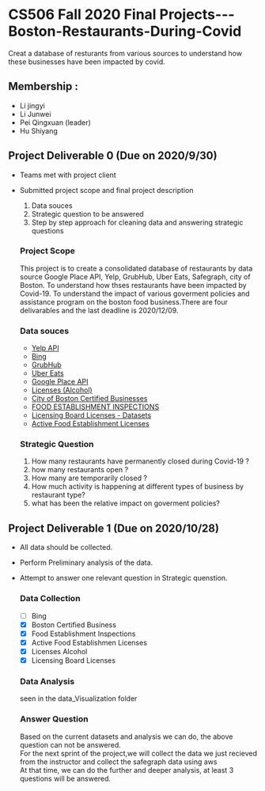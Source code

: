 # CS506 Fall 2020 Final Projects--- Boston-Restaurants-During-Covid
Creat a database of resturants from various sources to understand how these businesses have been impacted by covid.

## Membership :
  - Li jingyi
  - Li Junwei
  - Pei Qingxuan (leader)
  - Hu Shiyang

## Project Deliverable 0 (Due on 2020/9/30)
  - Teams met with project client
  - Submitted project scope and  final project description
    1. Data souces
    2. Strategic question to be answered
    3. Step by step approach for cleaning data and answering strategic questions

    ### Project Scope
      This project is to create a consolidated database of restaurants by data source Google Place API, Yelp, GrubHub, Uber Eats, Safegraph, city of Boston. To understand how thses restaurants have been impacted by Covid-19. To understand the impact of various goverment policies and assistance program on the boston food business.There are four delivarables and the last deadline is 2020/12/09. 

    ### Data souces
      - [Yelp API ](https://www.yelp.com/developers/documentation/v3/event)
      - [Bing](https://azure.microsoft.com/en-us/services/cognitive-services/bing-web-search-api/)
      - [GrubHub](https://stevesie.com/apps/grubhub-api) 
      - [Uber Eats](https://www.ubereats.com/)
      -   [Google Place API](https://developers.google.com/places/web-service/details)
      - [Licenses (Alcohol)](https://data.boston.gov/dataset/liquor-licenses)
      - [City of Boston Certified Businesses](https://data.boston.gov/dataset/certified-business-directory/resource/3fc08ca2-9baf-4d77-b03a-aaed1cc936ed)
      - [FOOD ESTABLISHMENT INSPECTIONS](https://data.boston.gov/dataset/food-establishment-inspections)
      - [Licensing Board Licenses - Datasets](https://data.boston.gov/dataset/licensing-board-licenses)
      - [Active Food Establishment Licenses](https://data.boston.gov/dataset/active-food-establishment-licenses)
      
      
    ### Strategic Question
      1. How many restaurants have permanently closed during Covid-19 ?
      2. how many restaurants open ?
      3. How many are temporarily closed ? 
      4. How much activity is happening at different types of business by restaurant type?
      5.  what has been the relative impact on goverment policies?

## Project Deliverable 1  (Due on 2020/10/28)
  - All data should be collected.
  - Perform Preliminary analysis of the data.
  - Attempt to answer one relevant question in Strategic quenstion. 

    ### Data Collection   
    - [ ] Bing
    - [X] Boston Certified Business 
    - [X] Food Establishment Inspections
    - [X] Active Food Establishmen Licenses
    - [X] Licenses Alcohol 
    - [X] Licensing Board Licenses

    ### Data Analysis 
    seen in the data_Visualization folder
    ### Answer Question
    Based on the current datasets and analysis we can do, the above question can not be answered.<br>
    For the next sprint of the project,we will collect the data we just recieved from the instructor and collect the safegraph data using aws<br>
    At that time, we can do the further and deeper analysis, at least 3 questions will be answered.
